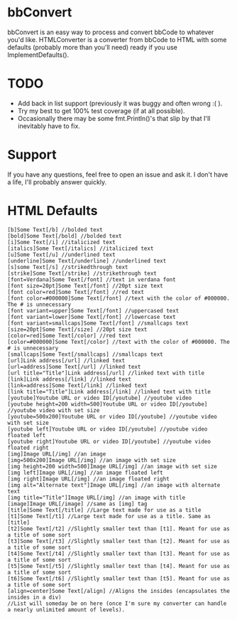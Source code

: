 # bbConvert

bbConvert is an easy way to process and convert bbCode to whatever you'd like. HTMLConverter is a converter from bbCode to HTML with some defaults (probably more than you'll need) ready if you use ImplementDefaults().

# TODO

* Add back in list support (previously it was buggy and often wrong :( ).  
* Try my best to get 100% test coverage (if at all possible).  
* Occasionally there may be some fmt.Println()'s that slip by that I'll inevitably have to fix.

# Support

If you have any questions, feel free to open an issue and ask it. I don't have a life, I'll probably answer quickly.

# HTML Defaults

    [b]Some Text[/b] //bolded text
    [bold]Some Text[/bold] //bolded text
    [i]Some Text[/i] //italicized text
    [italics]Some Text[/italics] //italicized text
    [u]Some Text[/u] //underlined text
    [underline]Some Text[/underline] //underlined text
    [s]some Text[/s] //strikedthrough text
    [strike]Some Text[/strike] //strikethrough text
    [font=Verdana]Some Text[/font] //text in verdana font
    [font size=20pt]Some Text[/font] //20pt size text
    [font color=red]Some Text[/font] //red text
    [font color=#000000]Some Text[/font] //text with the color of #000000. The # is unnecessary
    [font variant=upper]Some Text[/font] //uppercased text
    [font variant=lower]Some Text[/font] //lowercase text
    [font variant=smallcaps]Some Text[/font] //smallcaps text
    [size=20pt]Some Text[/size] //20pt size text
    [color=red]Some Text[/color] //red text
    [color=#000000]Some Text[/color] //text with the color of #000000. The # is unnecessary
    [smallcaps]Some Text[/smallcaps] //smallcaps text
    [url]Link address[/url] //linked text
    [url=address]Some Text[/url] //linked text
    [url title="Title"]Link address[/url] //linked text with title
    [link]Link address[/link] //linked text
    [link=address]Some Text[/link] //linked text
    [link title="Title"]Link address[/link] //linked text with title
    [youtube]Youtube URL or video ID[/youtube] //youtube video
    [youtube height=200 width=500]Youtube URL or video ID[/youtube] //youtube video with set size
    [youtube=500x200]Youtube URL or video ID[/youtube] //youtube video with set size
    [youtube left]Youtube URL or video ID[/youtube] //youtube video floated left
    [youtube right]Youtube URL or video ID[/youtube] //youtube video floated right
    [img]Image URL[/img] //an image
    [img=500x200]Image URL[/img] //an image with set size
    [img height=200 width=500]Image URL[/img] //an image with set size
    [img left]Image URL[/img] //an image floated left
    [img right]Image URL[/img] //an image floated right
    [img alt="Alternate text"]Image URL[/img] //an image with alternate text
    [img title="Title"]Image URL[/img] //an image with title
    [image]Image URL[/image] //same as [img] tag
    [title]Some Text[/title] //Large text made for use as a title
    [t1]Some Text[/t1] //Large text made for use as a title. Same as [title]
    [t2]Some Text[/t2] //Slightly smaller text than [t1]. Meant for use as a title of some sort
    [t3]Some Text[/t3] //Slightly smaller text than [t2]. Meant for use as a title of some sort
    [t4]Some Text[/t4] //Slightly smaller text than [t3]. Meant for use as a title of some sort
    [t5]Some Text[/t5] //Slightly smaller text than [t4]. Meant for use as a title of some sort
    [t6]Some Text[/t6] //Slightly smaller text than [t5]. Meant for use as a title of some sort
    [align=center]Some Text[/align] //Aligns the insides (encapsulates the insides in a div)
    //List will someday be on here (once I'm sure my converter can handle a nearly unlimited amount of levels).
